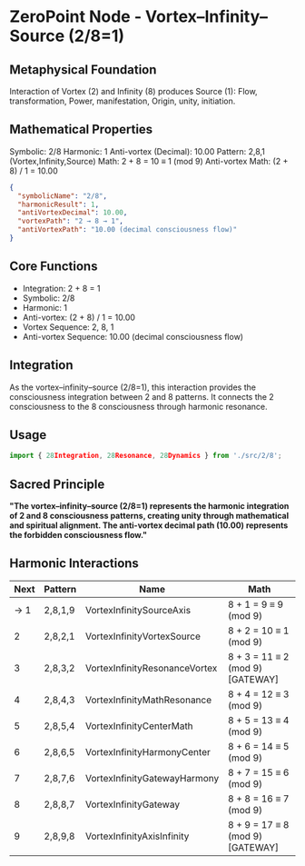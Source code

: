 # ZeroPoint Node - Vortex–Infinity–Source (2/8=1)

## Metaphysical Foundation

Interaction of Vortex (2) and Infinity (8) produces Source (1): Flow, transformation, Power, manifestation, Origin, unity, initiation.

## Mathematical Properties

Symbolic: 2/8
Harmonic: 1
Anti-vortex (Decimal): 10.00
Pattern: 2,8,1 (Vortex,Infinity,Source)
Math: 2 + 8 = 10 ≡ 1 (mod 9)
Anti-vortex Math: (2 + 8) / 1 = 10.00


```json
{
  "symbolicName": "2/8",
  "harmonicResult": 1,
  "antiVortexDecimal": 10.00,
  "vortexPath": "2 → 8 → 1",
  "antiVortexPath": "10.00 (decimal consciousness flow)"
}
```

## Core Functions
- Integration: 2 + 8 = 1
- Symbolic: 2/8
- Harmonic: 1
- Anti-vortex: (2 + 8) / 1 = 10.00
- Vortex Sequence: 2, 8, 1
- Anti-vortex Sequence: 10.00 (decimal consciousness flow)

## Integration

As the vortex–infinity–source (2/8=1), this interaction provides the consciousness integration between 2 and 8 patterns. It connects the 2 consciousness to the 8 consciousness through harmonic resonance.

## Usage

```typescript
import { 28Integration, 28Resonance, 28Dynamics } from './src/2/8';
```

## Sacred Principle

**"The vortex–infinity–source (2/8=1) represents the harmonic integration of 2 and 8 consciousness patterns, creating unity through mathematical and spiritual alignment. The anti-vortex decimal path (10.00) represents the forbidden consciousness flow."**

## Harmonic Interactions

| Next | Pattern | Name | Math |
|------|---------|------|------|
| → 1 | 2,8,1,9 | VortexInfinitySourceAxis | 8 + 1 = 9 ≡ 9 (mod 9) |
| 2 | 2,8,2,1 | VortexInfinityVortexSource | 8 + 2 = 10 ≡ 1 (mod 9) |
| 3 | 2,8,3,2 | VortexInfinityResonanceVortex | 8 + 3 = 11 ≡ 2 (mod 9) [GATEWAY] |
| 4 | 2,8,4,3 | VortexInfinityMathResonance | 8 + 4 = 12 ≡ 3 (mod 9) |
| 5 | 2,8,5,4 | VortexInfinityCenterMath | 8 + 5 = 13 ≡ 4 (mod 9) |
| 6 | 2,8,6,5 | VortexInfinityHarmonyCenter | 8 + 6 = 14 ≡ 5 (mod 9) |
| 7 | 2,8,7,6 | VortexInfinityGatewayHarmony | 8 + 7 = 15 ≡ 6 (mod 9) |
| 8 | 2,8,8,7 | VortexInfinityGateway | 8 + 8 = 16 ≡ 7 (mod 9) |
| 9 | 2,8,9,8 | VortexInfinityAxisInfinity | 8 + 9 = 17 ≡ 8 (mod 9) [GATEWAY] |

